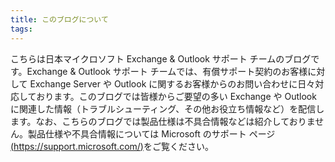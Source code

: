 ```yaml
---
title: このブログについて
tags:
---
```

こちらは日本マイクロソフト Exchange & Outlook サポート チームのブログです。Exchange & Outlook サポート チームでは、有償サポート契約のお客様に対して Exchange Server や Outlook に関するお客様からのお問い合わせに日々対応しております。このブログでは皆様からご要望の多い Exchange や Outlook に関連した情報（トラブルシューティング、その他お役立ち情報など）を配信します。なお、こちらのブログでは製品仕様は不具合情報などは紹介しておりません。製品仕様や不具合情報については Microsoft のサポート ページ[(https://support.microsoft.com/)](https://support.microsoft.com/)をご覧ください。